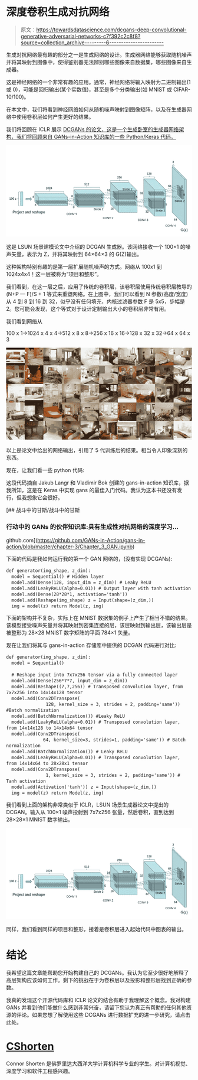 # 深度卷积生成对抗网络

> 原文：<https://towardsdatascience.com/dcgans-deep-convolutional-generative-adversarial-networks-c7f392c2c8f8?source=collection_archive---------6----------------------->

生成对抗网络最有趣的部分之一是生成网络的设计。生成器网络能够获取随机噪声并将其映射到图像中，使得鉴别器无法辨别哪些图像来自数据集，哪些图像来自生成器。

这是神经网络的一个非常有趣的应用。通常，神经网络将输入映射为二进制输出(1 或 0)，可能是回归输出(某个实数值)，甚至是多个分类输出(如 MNIST 或 CIFAR-10/100)。

在本文中，我们将看到神经网络如何从随机噪声映射到图像矩阵，以及在生成器网络中使用卷积层如何产生更好的结果。

我们将回顾在 ICLR 展示 [DCGANs 的论文，这是一个生成卧室的生成器网络架构，我们将回顾来自 GANs-in-Action 知识库的一些 Python/Keras 代码。](https://arxiv.org/abs/1511.06434)

![](img/ad648464bc39e2311eb0d01d65943445.png)

这是 LSUN 场景建模论文中介绍的 DCGAN 生成器。该网络接收一个 100×1 的噪声矢量，表示为 Z，并将其映射到 64×64×3 的 G(Z)输出。

这种架构特别有趣的是第一层扩展随机噪声的方式。网络从 100x1 到 1024x4x4！这一层被称为“项目和整形”。

我们看到，在这一层之后，应用了传统的卷积层，该卷积层使用传统卷积层教导的(N+P — F)/S + 1 等式来重塑网络。在上图中，我们可以看到 N 参数(高度/宽度)从 4 到 8 到 16 到 32，似乎没有任何填充，内核过滤器参数 F 是 5x5，步幅是 2。您可能会发现，这个等式对于设计定制输出大小的卷积层非常有用。

我们看到网络从

100 x 1→1024 x 4 x 4→512 x 8 x 8→256 x 16 x 16→128 x 32 x 32→64 x 64 x 3

![](img/d72246743a7d81a379944edd7ca83eb8.png)

以上是论文中给出的网络输出，引用了 5 代训练后的结果。相当令人印象深刻的东西。

现在，让我们看一些 python 代码:

这段代码摘自 Jakub Langr 和 Vladimir Bok 创建的 gans-in-action 知识库，据我所知，这是在 Keras 中实现 gans 的最佳入门代码。我认为这本书还没有发行，但我想象它会很好。

[](https://github.com/GANs-in-Action/gans-in-action/blob/master/chapter-3/Chapter_3_GAN.ipynb) [## 战斗中的甘斯/战斗中的甘斯

### 行动中的 GANs 的伙伴知识库:具有生成性对抗网络的深度学习…

github.com](https://github.com/GANs-in-Action/gans-in-action/blob/master/chapter-3/Chapter_3_GAN.ipynb) 

下面的代码是我如何运行我的第一个 GAN 网络的，(没有实现 DCGANs):

```
def generator(img_shape, z_dim):
  model = Sequential() # Hidden layer
  model.add(Dense(128, input_dim = z_dim)) # Leaky ReLU
  model.add(LeakyReLU(alpha=0.01)) # Output layer with tanh activation
  model.add(Dense(28*28*1, activation='tanh'))
  model.add(Reshape(img_shape) z = Input(shape=(z_dim,))
  img = model(z) return Model(z, img)
```

下面的架构并不复杂，实际上在 MNIST 数据集的例子上产生了相当不错的结果。该模型接受噪声矢量并将其映射到密集连接的层，该层映射到输出层，该输出层是被整形为 28×28 MNIST 数字矩阵的平面 784×1 矢量。

现在让我们将其与 gans-in-action 存储库中提供的 DCGAN 代码进行对比:

```
def generator(img_shape, z_dim):
  model = Sequential()

  # Reshape input into 7x7x256 tensor via a fully connected layer
  model.add(Dense(256*7*7, input_dim = z_dim))
  model.add(Reshape((7,7,256)) # Transposed convolution layer, from 7x7x256 into 14x14x128 tensor
  model.add(Conv2DTranspose(
               128, kernel_size = 3, strides = 2, padding='same')) #Batch normalization
  model.add(BatchNormalization()) #Leaky ReLU
  model.add(LeakyReLU(alpha=0.01)) # Transposed convolution layer, from 14x14x128 to 14x14x64 tensor
  model.add(Conv2DTranspose(
              64, kernel_size=3, strides=1, padding='same')) # Batch normalization
  model.add(BatchNormalization()) # Leaky ReLU
  model.add(LeakyReLU(alpha=0.01)) # Transposed convolution layer, from 14x14x64 to 28x28x1 tensor
  model.add(Conv2DTranspose(
               1, kernel_size = 3, strides = 2, padding='same')) # Tanh activation
  model.add(Activation('tanh')) z = Input(shape=(z_dim,))
  img = model(z) return Model(z, img)
```

我们看到上面的架构非常类似于 ICLR，LSUN 场景生成器论文中提出的 DCGAN。输入从 100×1 噪声投射到 7x7x256 张量，然后卷积，直到达到 28×28×1 MNIST 数字输出。

![](img/ad648464bc39e2311eb0d01d65943445.png)

同样，我们看到同样的项目和整形，接着是卷积层进入起始代码中图表的输出。

# 结论

我希望这篇文章能帮助您开始构建自己的 DCGANs。我认为它至少很好地解释了高层架构应该如何工作。剩下的挑战在于为卷积层以及投影和整形层找到正确的参数。

我真的发现这个开源代码库和 ICLR 论文的结合有助于我理解这个概念。我对构建 GANs 并看到他们能做什么感到非常兴奋，请留下您认为真正有帮助的任何其他资源的评论。如果您想了解使用这些 DCGANs 进行数据扩充的进一步研究，请点击此处。

# [CShorten](https://medium.com/@connorshorten300)

Connor Shorten 是佛罗里达大西洋大学计算机科学专业的学生。对计算机视觉、深度学习和软件工程感兴趣。